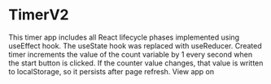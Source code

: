 # TimerV2
This timer app includes all React lifecycle phases implemented using useEffect hook. The useState hook was replaced with useReducer. Created timer increments the value of the count variable by 1 every second when the start button is clicked. If the counter value changes, that value is written to localStorage, so it persists after page refresh. View app on

